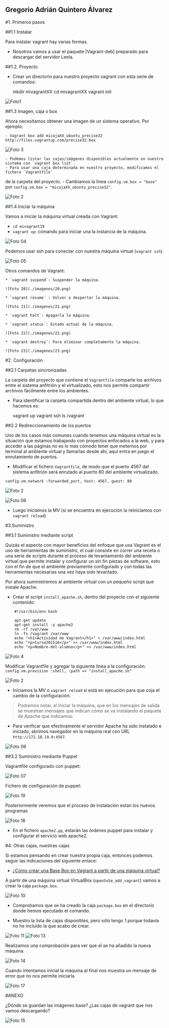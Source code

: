 ## Gregorio Adrián Quintero Álvarez

#1. Primeros pasos

##1.1 Instalar

Para instalar vagrant hay varias formas.

* Nosotros vamos a usar el paquete [Vagrant-deb] preparado para descargar del servidor Leela.

##1.2. Proyecto

* Crear un directorio para nuestro proyecto vagrant con esta serie de comandos:

    mkdir mivagrantXX
    cd mivagrantXX
    vagrant init

![Foto1](./imagenes/1.png)

##1.3 Imagen, caja o box

Ahora necesitamos obtener una imagen de un sistema operativo. Por ejemplo:

	- Vagrant box add micajaXX_ubuntu_precise32 http://files.vagrantup.com/precise32.box


![Foto 3](./imagenes/3.png)

 	- Podemos listar las cajas/imágenes disponibles actualmente en nuestro sistema con `vagrant box list`.
	- Para usar una caja determinada en nuestro proyecto, modificamos el fichero `Vagrantfile` 
de la carpeta del proyecto.
	- Cambiamos la línea `config.vm.box = "base"` por  `config.vm.box = "micajaXX_ubuntu_precise32"`.

![Foto 2](./imagenes/2.png)

##1.4 Iniciar la máquina

Vamos a iniciar la máquina virtual creada con Vagrant:

* `cd mivagrant19`
* `vagrant up`: comando para iniciar una la instancia de la máquina.

![Foto 04](./imagenes/04.png)

Podemos usar ssh para conectar con nuestra máquina virtual (`vagrant ssh`).

![Foto 05](./imagenes/05.png)

 Otros comandos de Vagrant:

    * `vagrant suspend`: Suspender la máquina.
    
    ![Foto 20](./imagenes/20.png)
    
    * `vagrant resume` : Volver a despertar la máquina.
    
    ![Foto 21](./imagenes/21.png)
    
    * `vagrant halt`: Apagarla la máquina.
    
    * `vagrant status`: Estado actual de la máquina.
    
    ![Foto 22](./imagenes/22.png)
    
    * `vagrant destroy`: Para eliminar completamente la máquina.
    
    ![Foto 23](./imagenes/23.png)
    

#2. Configuración

##2.1 Carpetas sincronizadas

 La carpeta del proyecto que contiene el `Vagrantfile` comparte los 
 archivos entre el sistema anfitrión y el virtualizado, esto nos permite 
 compartir archivos fácilmente entre los ambientes.

* Para identificar la carpeta compartida dentro del ambiente virtual,
lo que hacemos es:

    vagrant up
    vagrant ssh
    ls /vagrant

##2.2 Redireccionamiento de los puertos

Uno de los casos más comunes cuando tenemos una máquina virtual es la 
situación que estamos trabajando con proyectos enfocados a la web, 
y para acceder a las páginas no es lo más cómodo tener que meternos 
por terminal al ambiente virtual y llamarlas desde ahí, aquí entra en 
juego el enrutamiento de puertos.

* Modificar el fichero `Vagrantfile`, de modo que el puerto 4567 del 
sistema anfitrión será enrutado al puerto 80 del ambiente virtualizado.

`config.vm.network :forwarded_port, host: 4567, guest: 80`

![Foto 2](./imagenes/2.png)

![Foto 06](./imagenes/06.png)

* Luego iniciamos la MV (si se encuentra en ejecución la reiniciamos con `vagrant reload`)

#3.Suministro

##3.1 Suministro mediante script

Quizás el aspecto con mayor beneficios del enfoque que usa Vagrant 
es el uso de herramientas de suministro, el cual consiste en correr 
una receta o una serie de scripts durante el proceso de levantamiento 
del ambiente virtual que permite instalar y configurar un sin fin 
piezas de software, esto con el fin de que el ambiente previamente 
configurado y con todas las herramientas necesarias una vez haya sido levantado.

Por ahora suministremos al ambiente virtual con un pequeño script que 
instale Apache.

* Crear el script `install_apache.sh`, dentro del proyecto con el siguiente
contenido:

```
    #!/usr/bin/env bash

    apt-get update
    apt-get install -y apache2
    rm -rf /var/www
    ln -fs /vagrant /var/www
    echo "<h1>Actividad de Vagrant</h1>" > /var/www/index.html
    echo "<p>Curso201516</p>" >> /var/www/index.html
    echo "<p>Nombre-del-alumno</p>" >> /var/www/index.html
```

![Foto 4](./imagenes/4.png)

Modificar Vagrantfile y agregar la siguiente línea a la configuración:
`config.vm.provision :shell, :path => "install_apache.sh"`

![Foto 2](./imagenes/2.png)

* Iniciamos la MV o `vagrant reload` si está en ejecución para que coja el cambio de la configuración.

> Podremos notar, al iniciar la máquina, que en los mensajes de salida se muestran
mensajes que indican cómo se va instalando el paquete de Apache que indicamos:

* Para verificar que efectivamente el servidor Apache ha sido instalado e iniciado, 
abrimos navegador en la máquina real con URL `http://172.18.19.0:4567`.

![Foto 06](./imagenes/06.png)

##3.2 Suministro mediante Puppet

Vagrantfile configurado con puppet:

![Foto 07](./imagenes/07.png)

Fichero de configuración de puppet:

![Foto 19](./imagenes/19.png)

Posteriormente veremos que el proceso de instalación estan los nuevos programas

![Foto 18](./imagenes/18.png)


* En el fichero `apache2.pp`, estarán las órdenes puppet para instalar y configurar 
el servicio web apache2.

#4. Otras cajas, nuestras cajas

Si estamos pensando en crear nuestra propia caja, entonces podemos seguir las
indicaciones del siguiente enlace:
* [¿Cómo crear una Base Box en Vagrant a partir de una máquina virtual?](http://www.dbigcloud.com/virtualizacion/146-como-crear-un-vase-box-en-vagrant-a-partir-de-una-maquina-virtual.html)

A partir de una máquina virtual VirtualBox (`openSuSe_add_vagrant`) vamos a crear la caja `package.box`.

![Foto 10](./imagenes/10.png)

 - Comprobamos que se ha creado la caja `package.box` en el directorio donde
hemos ejecutado el comando. 

 - Muestro la lista de cajas disponibles, pero sólo tengo 1 porque todavía
no he incluido la que acabo de crear.

![Foto 11](./imagenes/11.png)
![Foto 13](./imagenes/13.png)

Realizamos una comprobación para ver que el se ha añadido la nueva máquina.

![Foto 14](./imagenes/14.png)

Cuando intentamos inicial la máquina al final nos muestra un mensaje de error que no nos permite iniciarla

![Foto 17](./imagenes/17.PNG)

#ANEXO

¿Dónde se guardan las imágenes base? ¿Las cajas de vagrant que nos vamos descargando?

![Foto 15](./imagenes/15.png)
